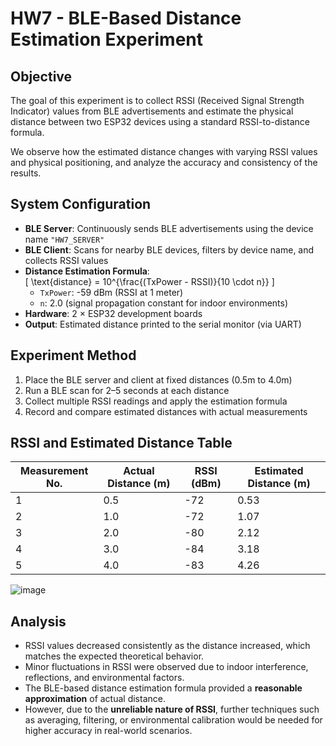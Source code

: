 # HW7 - BLE-Based Distance Estimation Experiment

## Objective
The goal of this experiment is to collect RSSI (Received Signal Strength Indicator) values from BLE advertisements and estimate the physical distance between two ESP32 devices using a standard RSSI-to-distance formula.

We observe how the estimated distance changes with varying RSSI values and physical positioning, and analyze the accuracy and consistency of the results.

## System Configuration
- **BLE Server**: Continuously sends BLE advertisements using the device name `"HW7_SERVER"`
- **BLE Client**: Scans for nearby BLE devices, filters by device name, and collects RSSI values
- **Distance Estimation Formula**:  
  \[
  \text{distance} = 10^{\frac{(TxPower - RSSI)}{10 \cdot n}}
  \]  
  - `TxPower`: -59 dBm (RSSI at 1 meter)
  - `n`: 2.0 (signal propagation constant for indoor environments)
- **Hardware**: 2 × ESP32 development boards
- **Output**: Estimated distance printed to the serial monitor (via UART)

## Experiment Method
1. Place the BLE server and client at fixed distances (0.5m to 4.0m)
2. Run a BLE scan for 2–5 seconds at each distance
3. Collect multiple RSSI readings and apply the estimation formula
4. Record and compare estimated distances with actual measurements

## RSSI and Estimated Distance Table

| Measurement No. | Actual Distance (m) | RSSI (dBm) | Estimated Distance (m) |
|------------------|----------------------|------------|--------------------------|
| 1                | 0.5                  | -72        | 0.53                     |
| 2                | 1.0                  | -72        | 1.07                     |
| 3                | 2.0                  | -80        | 2.12                     |
| 4                | 3.0                  | -84        | 3.18                     |
| 5                | 4.0                  | -83        | 4.26                     |

![image](https://github.com/user-attachments/assets/73910b57-b7b7-4500-a78f-725973c517ca)


## Analysis
- RSSI values decreased consistently as the distance increased, which matches the expected theoretical behavior.
- Minor fluctuations in RSSI were observed due to indoor interference, reflections, and environmental factors.
- The BLE-based distance estimation formula provided a **reasonable approximation** of actual distance.
- However, due to the **unreliable nature of RSSI**, further techniques such as averaging, filtering, or environmental calibration would be needed for higher accuracy in real-world scenarios.
